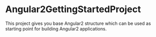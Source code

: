 # Angular2GettingStartedProject
This project gives you base Angular2  structure which can be used as starting point for building Angular2 applications.
